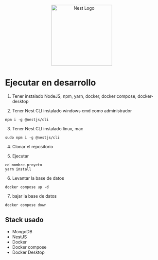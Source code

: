 <p align="center">
  <a href="http://nestjs.com/" target="blank"><img src="https://nestjs.com/img/logo-small.svg" width="200" alt="Nest Logo" /></a>
</p>

# Ejecutar en desarrollo

1. Tener instalado NodeJS, npm, yarn, docker, docker compose, docker-desktop

2. Tener Nest CLI instalado windows cmd como administrador

```
npm i -g @nestjs/cli
```

3. Tener Nest CLI instalado linux, mac

```
sudo npm i -g @nestjs/cli
```

4. Clonar el repositorio

5. Ejecutar

```
cd nombre-proyeto
yarn install
```

6. Levantar la base de datos

```
docker compose up -d
```

7. bajar la base de datos

```
docker compose down
```

## Stack usado

- MongoDB
- NestJS
- Docker
- Docker compose
- Docker Desktop

